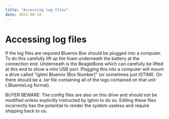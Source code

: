 ```yaml
---
title: "Accessing log files"
date: 2021-08-18
---
```

# Accessing log files

If the log files are required Bluemix Box should be plugged into a computer. To do this carefully lift up the foam underneath the battery at the connection end. Underneath is the BeagleBone which can carefully be lifted at this end to show a mini USB port. Plugging this into a computer will mount a drive called "Igtimi Bluemix \[Box Number\]" (or sometimes just IGTIMI). On there should be a .tar file containing all of the logs contained on that unit (.BluemixLog format).

  

BUYER BEWARE: The config files are also on this drive and should not be modified unless explicitly instructed by Igtimi to do so. Editing these files incorrectly has the potential to render the system useless and require shipping back to us.